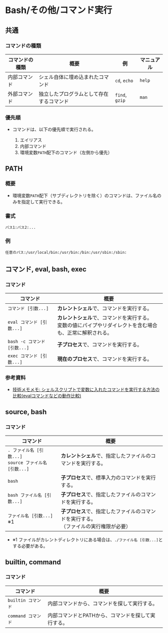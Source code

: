 # Bash/その他/コマンド実行

## 共通

### コマンドの種類

| コマンドの種類 | 概要                                     | 例             | マニュアル |
| -------------- | ---------------------------------------- | -------------- | ---------- |
| 内部コマンド   | シェル自体に埋め込まれたコマンド         | `cd`, `echo`   | `help`     |
| 外部コマンド   | 独立したプログラムとして存在するコマンド | `find`, `gzip` | `man`      |

### 優先順

- コマンドは、以下の優先順で実行される。

  1. エイリアス
  2. 内部コマンド
  3. 環境変数`PATH`配下のコマンド（左側から優先）

## PATH

### 概要

- 環境変数`PATH`配下（サブディレクトリを除く）のコマンドは、ファイル名のみを指定して実行できる。

### 書式

```text
パス1:パス2:...
```

### 例

```text
任意のパス:/usr/local/bin:/usr/bin:/bin:/usr/sbin:/sbin:
```

## コマンド, eval, bash, exec

### コマンド

| コマンド                     | 概要                                                         |
| ---------------------------- | ------------------------------------------------------------ |
| `コマンド [引数...]`         | **カレントシェル**で、コマンドを実行する。                   |
| `eval コマンド [引数...]`    | **カレントシェル**で、コマンドを実行する。<br />変数の値にパイプやリダイレクトを含む場合も、正常に解釈される。 |
| `bash -c コマンド [引数...]` | **子プロセス**で、コマンドを実行する。                       |
| `exec コマンド [引数...]`    | **現在のプロセス**で、コマンドを実行する。                   |

### 参考資料

- [技術メモメモ: シェルスクリプトで変数に入れたコマンドを実行する方法の比較(evalコマンドなどの動作比較)](https://tech-mmmm.blogspot.com/2017/11/eval.html)

## source, bash

### コマンド

| コマンド                                                    | 概要                                                         |
| ----------------------------------------------------------- | ------------------------------------------------------------ |
| `. ファイル名 [引数...]`<br />`source ファイル名 [引数...]` | **カレントシェル**で、指定したファイルのコマンドを実行する。 |
| `bash`                                                      | **子プロセス**で、標準入力のコマンドを実行する。             |
| `bash ファイル名 [引数...]`                                 | **子プロセス**で、指定したファイルのコマンドを実行する。     |
| `ファイル名 [引数...]` ※1                                   | **子プロセス**で、指定したファイルのコマンドを実行する。<br />（ファイルの実行権限が必要） |

- ※1 ファイルがカレントディレクトリにある場合は、`./ファイル名 [引数...]`とする必要がある。

## builtin, command

### コマンド

| コマンド           | 概要                                               |
| ------------------ | -------------------------------------------------- |
| `builtin コマンド` | 内部コマンドから、コマンドを探して実行する。       |
| `command コマンド` | 内部コマンドとPATHから、コマンドを探して実行する。 |
